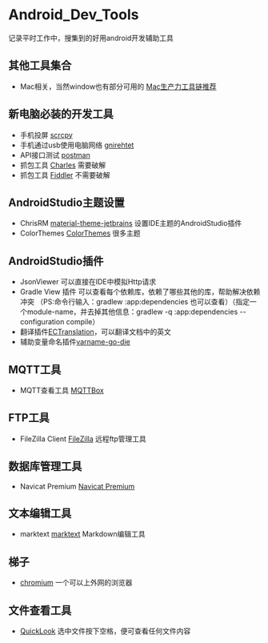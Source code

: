 # Android_Dev_Tools
记录平时工作中，搜集到的好用android开发辅助工具

## 其他工具集合
- Mac相关，当然window也有部分可用的 [Mac生产力工具链推荐](https://github.com/Louiszhai/tool)

## 新电脑必装的开发工具
- 手机投屏 [scrcpy](https://github.com/Genymobile/scrcpy)
- 手机通过usb使用电脑网络 [gnirehtet](https://github.com/Genymobile/gnirehtet)
- API接口测试 [postman](https://github.com/postmanlabs/postman-app-support)
- 抓包工具 [Charles](https://www.zzzmode.com/mytools/charles/) 需要破解
- 抓包工具 [Fiddler](https://www.telerik.com/download/fiddler) 不需要破解

## AndroidStudio主题设置
- ChrisRM [material-theme-jetbrains](https://github.com/ChrisRM/material-theme-jetbrains) 设置IDE主题的AndroidStudio插件
- ColorThemes [ColorThemes](http://color-themes.com/?view=index) 很多主题

## AndroidStudio插件
- JsonViewer 可以直接在IDE中模拟Http请求
- Gradle View 插件 可以查看每个依赖库，依赖了哪些其他的库，帮助解决依赖冲突
（PS:命令行输入：gradlew :app:dependencies 也可以查看）（指定一个module-name，并去掉其他信息：gradlew -q :app:dependencies --configuration compile）
- 翻译插件[ECTranslation](https://github.com/Skykai521/ECTranslation)，可以翻译文档中的英文
- 辅助变量命名插件[varname-go-die](https://github.com/lololiu/varname-go-die)

## MQTT工具
- MQTT查看工具 [MQTTBox](https://github.com/workswithweb/MQTTBox)

## FTP工具
- FileZilla Client [FileZilla](https://www.filezilla.cn/download/client) 远程ftp管理工具

## 数据库管理工具
- Navicat Premium [Navicat Premium](http://www.rsdown.cn/down/55527.html)

## 文本编辑工具
- marktext [marktext](https://github.com/marktext/marktext) Markdown编辑工具

## 梯子
- [chromium](https://github.com/jjqqkk/chromium) 一个可以上外网的浏览器

## 文件查看工具
- [QuickLook](https://github.com/QL-Win/QuickLook) 选中文件按下空格，便可查看任何文件内容
